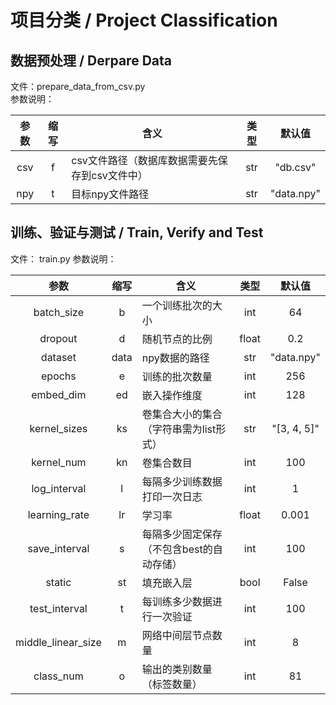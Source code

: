 # 项目分类 / Project Classification
## 数据预处理 / Derpare Data
文件：prepare_data_from_csv.py  
参数说明：  

| 参数 | 缩写 | 含义 | 类型 | 默认值 |
| :---: | :---: | --- | :---: | :---: |
| csv | f | csv文件路径（数据库数据需要先保存到csv文件中）| str | "db.csv" |
| npy | t | 目标npy文件路径 | str | "data.npy" |

## 训练、验证与测试 / Train, Verify and Test
文件： train.py
参数说明：  

| 参数 | 缩写 | 含义 | 类型 | 默认值 |
| :---: | :---: | --- | :---: | :---: |
| batch_size | b | 一个训练批次的大小 | int | 64 |
| dropout | d | 随机节点的比例 | float | 0.2 |
| dataset | data | npy数据的路径 | str | "data.npy" |
| epochs | e | 训练的批次数量 | int | 256 |
| embed_dim | ed | 嵌入操作维度 | int | 128 |
| kernel_sizes | ks | 卷集合大小的集合（字符串需为list形式） | str | "[3, 4, 5]" |
| kernel_num | kn | 卷集合数目 | int | 100 |
| log_interval | l | 每隔多少训练数据打印一次日志 | int | 1 |
| learning_rate | lr | 学习率 | float | 0.001 |
| save_interval | s | 每隔多少固定保存（不包含best的自动存储） | int | 100 |
| static | st | 填充嵌入层 | bool | False |
| test_interval | t | 每训练多少数据进行一次验证 | int | 100 |
| middle_linear_size | m | 网络中间层节点数量 | int | 8 |
| class_num | o | 输出的类别数量（标签数量） | int | 81 |

